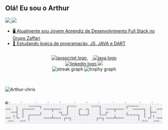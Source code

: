 ## Olá! Eu sou o Arthur


<div><a href="https://github.com/Arthur-018">
  <img height="180em" src="https://github-readme-stats.vercel.app/api?username=Arthur-018&show_icons=true&theme=shadow_red&include_all_commits=true&count_private=true"/>
  <img height="180em" src="https://github-readme-stats.vercel.app/api/top-langs/?username=Arthur-018&layout=compact&langs_count=16&theme=shadow_red"/>
</div>





  
- 🖥️ Atualmente sou Jovem Aprendiz de Desenvolvimento Full Stack no Grupo Zaffari
- 💭 Estudando logica de programação, JS, JAVA e DART
 
##

<div align="center">
  <img src="https://cdn.jsdelivr.net/gh/devicons/devicon/icons/javascript/javascript-original.svg" height="60" alt="javascript logo"  />
  <img width="12" />
  <img src="https://cdn.jsdelivr.net/gh/devicons/devicon/icons/java/java-original.svg" height="60" alt="java logo"  />
</div>





  
<div align="center">
  <a href="https://www.linkedin.com/in/andré-arthur-toledo-42a653371" target="_blank">
    <img src="https://img.shields.io/static/v1?message=LinkedIn&logo=linkedin&label=&color=0077B5&logoColor=white&labelColor=&style=for-the-badge" height="25" alt="linkedin logo"  />
   <img src="https://visitor-badge.laobi.icu/badge?page_id=Arthur-018.Arthur-018&left_color=darkblue&right_color=darkgreen&left_text=Outsiders"  />
  </a>
</div>



<div align="center">
  <img src="https://streak-stats.demolab.com?user=Arthur-018&locale=en&mode=daily&theme=shadow_red&hide_border=false&border_radius=5&order=3" height="150" alt="streak graph"  />
  <img src="https://github-profile-trophy.vercel.app?username=Arthur-018&theme=dracula&column=-1&row=1&margin-w=8&margin-h=8&no-bg=false&no-frame=false&order=4" height="150" alt="trophy graph"  />
</div>


  </div>


##


</div style="display: inline_block"><br>
 <img align="center" alt="Arthur-chris"  height="500" width=2500" src="https://media0.giphy.com/media/v1.Y2lkPTc5MGI3NjExeHRteXV2NW91NXFxM2M3eDJoZXdic21qbHE2c2ZzbnI1ODByaTF0dyZlcD12MV9pbnRlcm5hbF9naWZfYnlfaWQmY3Q9Zw/pOmtxQVSJxhZSQcz48/giphy.gif">
</div>



##


<picture>
  <source media="(prefers-color-scheme: dark)" srcset="https://raw.githubusercontent.com/Arthur-018/Arthur-018/output/pacman-contribution-graph-dark.svg">
  <source media="(prefers-color-scheme: light)" srcset="https://raw.githubusercontent.com/Arthur-018/Arthur-018/output/pacman-contribution-graph.svg">
  <img alt="pacman contribution graph" src="https://raw.githubusercontent.com/Arthur-018/Arthur-018/output/pacman-contribution-graph.svg">
</picture>


##
